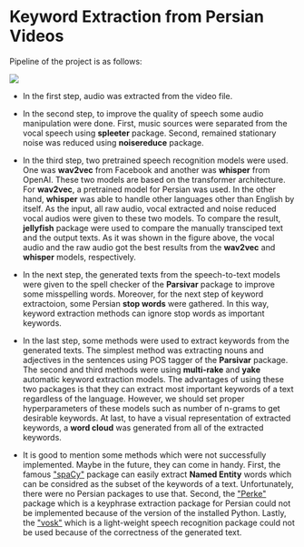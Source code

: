 # Keyword Extraction from Persian Videos

Pipeline of the project is as follows:

![](https://drive.google.com/uc?export=view&id=1wtitXv2pdxmzLFUrl1hkdGY2LxwCIr8z)

* In the first step, audio was extracted from the video file.
* In the second step, to improve the quality of speech some audio manipulation were done. First, music sources were separated from the vocal speech using **spleeter** package. Second, remained stationary noise was reduced using **noisereduce** package.
* In the third step, two pretrained speech recognition models were used. One was **wav2vec** from Facebook and another was **whisper** from OpenAI. These two models are based on the transformer architecture. For **wav2vec**, a pretrained model for Persian was used. In the other hand, **whisper** was able to handle other languages other than English by itself.
As the input, all raw audio, vocal extracted and noise reduced vocal audios were given to these two models. To compare the result, **jellyfish** package were used to compare the manually transciped text and the output texts. 
As it was shown in the figure above, the vocal audio and the raw audio got the best results from the **wav2vec** and **whisper** models, respectively.
* In the next step, the generated texts from the speech-to-text models were given to the spell checker of the **Parsivar** package to improve some misspelling words. Moreover, for the next step of keyword extractoion, some Persian **stop words** were gathered. In this way, keyword extraction methods can ignore stop words as important keywords.   
* In the last step, some methods were used to extract keywords from the generated texts. The simplest method was extracting nouns and adjectives in the sentences using POS tagger of the **Parsivar** package. The second and third methods were using **multi-rake** and **yake** automatic keyword extraction models. The advantages of using these two packages is that they can extract most important keywords of a text regardless of the language. However, we should set proper hyperparameters of these models such as number of n-grams to get desirable keywords. 
At last, to have a visual representation of extracted keywords, a **word cloud** was generated from all of the extracted keywords.

* It is good to mention some methods which were not successfully implemented. Maybe in the future, they can come in handy. First, the famous ["spaCy"](https://spacy.io/) package can easily extract **Named Entity** words which can be considred as the subset of the keywords of a text. Unfortunately, there were no Persian packages to use that.
Second, the ["Perke"](https://github.com/AlirezaTheH/perke) package which is a keyphrase extraction package for Persian could not be implemented because of the version of the installed Python.
Lastly, the ["vosk"](https://alphacephei.com/vosk/)  which is a light-weight speech recognition package could not be used because of the correctness of the generated text.
